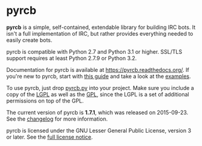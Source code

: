 pyrcb
=====

**pyrcb** is a simple, self-contained, extendable library for building IRC
bots. It isn't a full implementation of IRC, but rather provides everything
needed to easily create bots.

pyrcb is compatible with Python 2.7 and Python 3.1 or higher. SSL/TLS
support requires at least Python 2.7.9 or Python 3.2.

Documentation for pyrcb is available at <https://pyrcb.readthedocs.org/>. If
you're new to pyrcb, start with [this guide] and take a look at the
[examples](examples/).

[this guide]: https://pyrcb.readthedocs.org/guide.html

To use pyrcb, just drop [pyrcb.py](pyrcb.py) into your project. Make sure
you include a copy of the [LGPL] as well as the [GPL], since the LGPL is a set
of additional permissions on top of the GPL.

[LGPL]: https://www.gnu.org/licenses/lgpl.txt
[GPL]: https://www.gnu.org/licenses/gpl.txt

The current version of pyrcb is **1.7.1**, which was released on 2015-09-23.
See the [changelog] for more information.

[changelog]: https://pyrcb.readthedocs.org/release-notes/1.6/changelog.html

pyrcb is licensed under the GNU Lesser General Public License, version 3 or
later. See the [full license notice](LICENSE).
